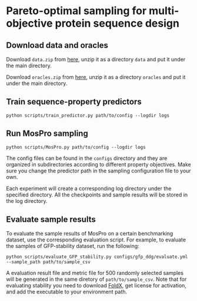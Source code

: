 # Pareto-optimal sampling for multi-objective protein sequence design

## Download data and oracles
Download `data.zip` from [here](https://www.dropbox.com/scl/fi/v6rsdcnah88vfp4wkmn9z/data.zip?rlkey=atphgvxj5acwzmya9vp0uemdw&dl=0), unzip it as a directory `data` and put it under the main directory. 

Download `oracles.zip` from [here](https://www.dropbox.com/scl/fi/4btqejohjbj6h75hlvn1w/oracles.zip?rlkey=7k4p3rf8ynv2a8xwa4q70irrj&dl=0), unzip it as a directory `oracles` and put it under the main directory.

## Train sequence-property predictors
```
python scripts/train_predictor.py path/to/config --logdir logs
```

## Run MosPro sampling
```
python scripts/MosPro.py path/to/config --logdir logs
```
The config files can be found in the `configs` directory and they are organized in subdirectories according to different property objectives. Make sure you change the predictor path in the sampling configuration file to your own.

Each experiment will create a corresponding log directory under the specified directory. All the checkpoints and sample results will be stored in the log directory.

## Evaluate sample results
To evaluate the sample results of MosPro on a certain benchmarking dataset, use the corresponding evaluation script. For example, to evaluate the samples of GFP-stability dataset, run the following:
```
python scripts/evaluate_GFP_stability.py configs/gfp_ddg/evaluate.yml --sample_path path/to/sample_csv
```
A evaluation result file and metric file for 500 randomly selected samples will be generated in the same diretory of `path/to/sample_csv`. Note that for evaluating stability you need to download [FoldX](https://foldxsuite.crg.eu/), get license for activation, and add the executable to your environment path.